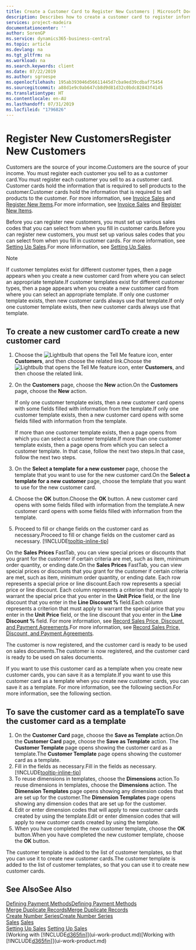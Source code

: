 ```yaml
---
title: Create a Customer Card to Register New Customers | Microsoft Docs
description: Describes how to create a customer card to register information about each new customer or client that you sell to.
services: project-madeira
documentationcenter: ''
author: SorenGP
ms.service: dynamics365-business-central
ms.topic: article
ms.devlang: na
ms.tgt_pltfrm: na
ms.workload: na
ms.search.keywords: client
ms.date: 07/22/2019
ms.author: sgroespe
ms.openlocfilehash: 195ab393046d56611445d7cba9ed39cdbaf75454
ms.sourcegitcommit: a88d1e9c0ab647cb8d9d81d32c0bdc82843f4145
ms.translationtype: HT
ms.contentlocale: en-AU
ms.lasthandoff: 07/31/2019
ms.locfileid: "1796826"
---
```

# <a name="register-new-customers"></a><span data-ttu-id="55fa7-103">Register New Customers</span><span class="sxs-lookup"><span data-stu-id="55fa7-103">Register New Customers</span></span>
<span data-ttu-id="55fa7-104">Customers are the source of your income.</span><span class="sxs-lookup"><span data-stu-id="55fa7-104">Customers are the source of your income.</span></span> <span data-ttu-id="55fa7-105">You must register each customer you sell to as a customer card.</span><span class="sxs-lookup"><span data-stu-id="55fa7-105">You must register each customer you sell to as a customer card.</span></span> <span data-ttu-id="55fa7-106">Customer cards hold the information that is required to sell products to the customer.</span><span class="sxs-lookup"><span data-stu-id="55fa7-106">Customer cards hold the information that is required to sell products to the customer.</span></span> <span data-ttu-id="55fa7-107">For more information, see [Invoice Sales](sales-how-invoice-sales.md) and [Register New Items](inventory-how-register-new-items.md).</span><span class="sxs-lookup"><span data-stu-id="55fa7-107">For more information, see [Invoice Sales](sales-how-invoice-sales.md) and [Register New Items](inventory-how-register-new-items.md).</span></span>  

<span data-ttu-id="55fa7-108">Before you can register new customers, you must set up various sales codes that you can select from when you fill in customer cards.</span><span class="sxs-lookup"><span data-stu-id="55fa7-108">Before you can register new customers, you must set up various sales codes that you can select from when you fill in customer cards.</span></span> <span data-ttu-id="55fa7-109">For more information, see [Setting Up Sales](sales-setup-sales.md).</span><span class="sxs-lookup"><span data-stu-id="55fa7-109">For more information, see [Setting Up Sales](sales-setup-sales.md).</span></span>

> [!NOTE]  
>   <span data-ttu-id="55fa7-110">If customer templates exist for different customer types, then a page appears when you create a new customer card from where you can select an appropriate template.</span><span class="sxs-lookup"><span data-stu-id="55fa7-110">If customer templates exist for different customer types, then a page appears when you create a new customer card from where you can select an appropriate template.</span></span> <span data-ttu-id="55fa7-111">If only one customer template exists, then new customer cards always use that template.</span><span class="sxs-lookup"><span data-stu-id="55fa7-111">If only one customer template exists, then new customer cards always use that template.</span></span>

## <a name="to-create-a-new-customer-card"></a><span data-ttu-id="55fa7-112">To create a new customer card</span><span class="sxs-lookup"><span data-stu-id="55fa7-112">To create a new customer card</span></span>
1. <span data-ttu-id="55fa7-113">Choose the ![Lightbulb that opens the Tell Me feature](media/ui-search/search_small.png "Tell me what you want to do") icon, enter **Customers**, and then choose the related link.</span><span class="sxs-lookup"><span data-stu-id="55fa7-113">Choose the ![Lightbulb that opens the Tell Me feature](media/ui-search/search_small.png "Tell me what you want to do") icon, enter **Customers**, and then choose the related link.</span></span>  
2. <span data-ttu-id="55fa7-114">On the **Customers** page, choose the **New** action.</span><span class="sxs-lookup"><span data-stu-id="55fa7-114">On the **Customers** page, choose the **New** action.</span></span>

    <span data-ttu-id="55fa7-115">If only one customer template exists, then a new customer card opens with some fields filled with information from the template.</span><span class="sxs-lookup"><span data-stu-id="55fa7-115">If only one customer template exists, then a new customer card opens with some fields filled with information from the template.</span></span>

    <span data-ttu-id="55fa7-116">If more than one customer template exists, then a page opens from which you can select a customer template.</span><span class="sxs-lookup"><span data-stu-id="55fa7-116">If more than one customer template exists, then a page opens from which you can select a customer template.</span></span> <span data-ttu-id="55fa7-117">In that case, follow the next two steps.</span><span class="sxs-lookup"><span data-stu-id="55fa7-117">In that case, follow the next two steps.</span></span>
3. <span data-ttu-id="55fa7-118">On the **Select a template for a new customer** page, choose the template that you want to use for the new customer card.</span><span class="sxs-lookup"><span data-stu-id="55fa7-118">On the **Select a template for a new customer** page, choose the template that you want to use for the new customer card.</span></span>
4. <span data-ttu-id="55fa7-119">Choose the **OK** button.</span><span class="sxs-lookup"><span data-stu-id="55fa7-119">Choose the **OK** button.</span></span> <span data-ttu-id="55fa7-120">A new customer card opens with some fields filled with information from the template.</span><span class="sxs-lookup"><span data-stu-id="55fa7-120">A new customer card opens with some fields filled with information from the template.</span></span>  
5. <span data-ttu-id="55fa7-121">Proceed to fill or change fields on the customer card as necessary.</span><span class="sxs-lookup"><span data-stu-id="55fa7-121">Proceed to fill or change fields on the customer card as necessary.</span></span> [!INCLUDE[tooltip-inline-tip](includes/tooltip-inline-tip_md.md)]

<span data-ttu-id="55fa7-122">On the **Sales Prices** FastTab, you can view special prices or discounts that you grant for the customer if certain criteria are met, such as item, minimum order quantity, or ending date.</span><span class="sxs-lookup"><span data-stu-id="55fa7-122">On the **Sales Prices** FastTab, you can view special prices or discounts that you grant for the customer if certain criteria are met, such as item, minimum order quantity, or ending date.</span></span> <span data-ttu-id="55fa7-123">Each row represents a special price or line discount.</span><span class="sxs-lookup"><span data-stu-id="55fa7-123">Each row represents a special price or line discount.</span></span> <span data-ttu-id="55fa7-124">Each column represents a criterion that must apply to warrant the special price that you enter in the **Unit Price** field, or the line discount that you enter in the **Line Discount %** field.</span><span class="sxs-lookup"><span data-stu-id="55fa7-124">Each column represents a criterion that must apply to warrant the special price that you enter in the **Unit Price** field, or the line discount that you enter in the **Line Discount %** field.</span></span> <span data-ttu-id="55fa7-125">For more information, see [Record Sales Price, Discount, and Payment Agreements](sales-how-record-sales-price-discount-payment-agreements.md).</span><span class="sxs-lookup"><span data-stu-id="55fa7-125">For more information, see [Record Sales Price, Discount, and Payment Agreements](sales-how-record-sales-price-discount-payment-agreements.md).</span></span>

<span data-ttu-id="55fa7-126">The customer is now registered, and the customer card is ready to be used on sales documents.</span><span class="sxs-lookup"><span data-stu-id="55fa7-126">The customer is now registered, and the customer card is ready to be used on sales documents.</span></span>

<span data-ttu-id="55fa7-127">If you want to use this customer card as a template when you create new customer cards, you can save it as a template.</span><span class="sxs-lookup"><span data-stu-id="55fa7-127">If you want to use this customer card as a template when you create new customer cards, you can save it as a template.</span></span> <span data-ttu-id="55fa7-128">For more information, see the following section.</span><span class="sxs-lookup"><span data-stu-id="55fa7-128">For more information, see the following section.</span></span>

## <a name="to-save-the-customer-card-as-a-template"></a><span data-ttu-id="55fa7-129">To save the customer card as a template</span><span class="sxs-lookup"><span data-stu-id="55fa7-129">To save the customer card as a template</span></span>
1. <span data-ttu-id="55fa7-130">On the **Customer Card** page, choose the **Save as Template** action.</span><span class="sxs-lookup"><span data-stu-id="55fa7-130">On the **Customer Card** page, choose the **Save as Template** action.</span></span> <span data-ttu-id="55fa7-131">The **Customer Template** page opens showing the customer card as a template.</span><span class="sxs-lookup"><span data-stu-id="55fa7-131">The **Customer Template** page opens showing the customer card as a template.</span></span>
2. <span data-ttu-id="55fa7-132">Fill in the fields as necessary.</span><span class="sxs-lookup"><span data-stu-id="55fa7-132">Fill in the fields as necessary.</span></span> [!INCLUDE[tooltip-inline-tip](includes/tooltip-inline-tip_md.md)]
3. <span data-ttu-id="55fa7-133">To reuse dimensions in templates, choose the **Dimensions** action.</span><span class="sxs-lookup"><span data-stu-id="55fa7-133">To reuse dimensions in templates, choose the **Dimensions** action.</span></span> <span data-ttu-id="55fa7-134">The **Dimension Templates** page opens showing any dimension codes that are set up for the customer.</span><span class="sxs-lookup"><span data-stu-id="55fa7-134">The **Dimension Templates** page opens showing any dimension codes that are set up for the customer.</span></span>
4. <span data-ttu-id="55fa7-135">Edit or enter dimension codes that will apply to new customer cards created by using the template.</span><span class="sxs-lookup"><span data-stu-id="55fa7-135">Edit or enter dimension codes that will apply to new customer cards created by using the template.</span></span>  
5. <span data-ttu-id="55fa7-136">When you have completed the new customer template, choose the **OK** button.</span><span class="sxs-lookup"><span data-stu-id="55fa7-136">When you have completed the new customer template, choose the **OK** button.</span></span>

<span data-ttu-id="55fa7-137">The customer template is added to the list of customer templates, so that you can use it to create new customer cards.</span><span class="sxs-lookup"><span data-stu-id="55fa7-137">The customer template is added to the list of customer templates, so that you can use it to create new customer cards.</span></span>

## <a name="see-also"></a><span data-ttu-id="55fa7-138">See Also</span><span class="sxs-lookup"><span data-stu-id="55fa7-138">See Also</span></span>
[<span data-ttu-id="55fa7-139">Defining Payment Methods</span><span class="sxs-lookup"><span data-stu-id="55fa7-139">Defining Payment Methods</span></span>](finance-payment-methods.md)  
[<span data-ttu-id="55fa7-140">Merge Duplicate Records</span><span class="sxs-lookup"><span data-stu-id="55fa7-140">Merge Duplicate Records</span></span>](sales-how-merge-duplicate-records.md)  
[<span data-ttu-id="55fa7-141">Create Number Series</span><span class="sxs-lookup"><span data-stu-id="55fa7-141">Create Number Series</span></span>](ui-create-number-series.md)  
<span data-ttu-id="55fa7-142">[Sales](sales-manage-sales.md)  </span><span class="sxs-lookup"><span data-stu-id="55fa7-142">[Sales](sales-manage-sales.md)  </span></span>  
<span data-ttu-id="55fa7-143">[Setting Up Sales](sales-setup-sales.md)  </span><span class="sxs-lookup"><span data-stu-id="55fa7-143">[Setting Up Sales](sales-setup-sales.md)  </span></span>  
<span data-ttu-id="55fa7-144">[Working with [!INCLUDE[d365fin](includes/d365fin_md.md)]](ui-work-product.md)</span><span class="sxs-lookup"><span data-stu-id="55fa7-144">[Working with [!INCLUDE[d365fin](includes/d365fin_md.md)]](ui-work-product.md)</span></span>
